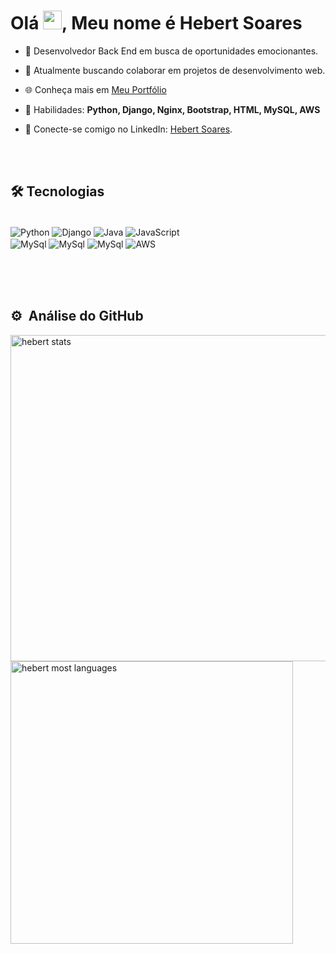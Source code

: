
<h1 align="left">Olá <img src="https://raw.githubusercontent.com/kaueMarques/kaueMarques/master/hi.gif" height="30px">, Meu nome é Hebert Soares</h1>

- 🚀 Desenvolvedor Back End em busca de oportunidades emocionantes.

- 🔗 Atualmente buscando colaborar em projetos de desenvolvimento web.

- 🌐 Conheça mais em [Meu Portfólio](https://hebertsoares.vercel.app)

- 🎯 Habilidades: **Python, Django, Nginx, Bootstrap, HTML, MySQL, AWS**

- 👥 Conecte-se comigo no LinkedIn: [Hebert Soares](https://www.linkedin.com/in/hebert-soares-859084243/).




<br><br>

## 🛠&nbsp;Tecnologias

<div style="display: inline_block"><br/>
    <img align="center" alt="Python" src="https://img.shields.io/badge/python-3670A0?style=for-the-badge&logo=python&logoColor=ffdd54"/>
    <img align="center" alt="Django" src="https://img.shields.io/badge/django-%23092E20.svg?style=for-the-badge&logo=django&logoColor=white"/>
    <img align="center" alt="Java" src="https://img.shields.io/badge/Java-ED8B00?style=for-the-badge&logo=openjdk&logoColor=white"/>
    <img align="center" alt="JavaScript" src="https://img.shields.io/badge/JavaScript-F7DF1E?style=for-the-badge&logo=javascript&logoColor=black"/>
  <br>
    <img align="center" alt="MySql" src="https://img.shields.io/badge/MySQL-00000F?style=for-the-badge&logo=mysql&logoColor=white"/>
    <img align="center" alt="MySql" src="https://img.shields.io/badge/PostgreSQL-316192?style=for-the-badge&logo=postgresql&logoColor=white"/>
    <img align="center" alt="MySql" src="https://img.shields.io/badge/nginx-%23009639.svg?style=for-the-badge&logo=nginx&logoColor=white"/>
    <img align="center" alt="AWS" src="https://img.shields.io/badge/AWS-%23FF9900.svg?style=for-the-badge&logo=amazon-aws&logoColor=white"/>
    
    
   
</div><br>


<br><br>

## ⚙️ &nbsp;Análise do GitHub

<p align="left">
<img width="522em" src="https://github-readme-stats.vercel.app/api?username=HebertFSoares&show_icons=true&theme=vision-friendly-dark" alt="hebert stats"/>
<img width="452em" src="https://github-readme-stats.vercel.app/api/top-langs/?username=HebertFSoares&layout=compact&theme=vision-friendly-dark" alt="hebert most languages"/>
</p>

<br><br>


<!--

<img width="490em" src="https://github-readme-twitter-gazf.vercel.app/api?id=maykbrito&layout=wide&show_reply=off&show_retweet=off" />


**maykbrito/maykbrito** is a ✨ _special_ ✨ repository because its `README.md` (this file) appears on your GitHub profile.

Here are some ideas to get you started:

- 🔭 I’m currently working on ...
- 🌱 I’m currently learning ...
- 👯 I’m looking to collaborate on ...
- 🤔 I’m looking for help with ...
- 💬 Ask me about ...
- 📫 How to reach me: ...
- 😄 Pronouns: ...
- ⚡ Fun fact: ...
-->
